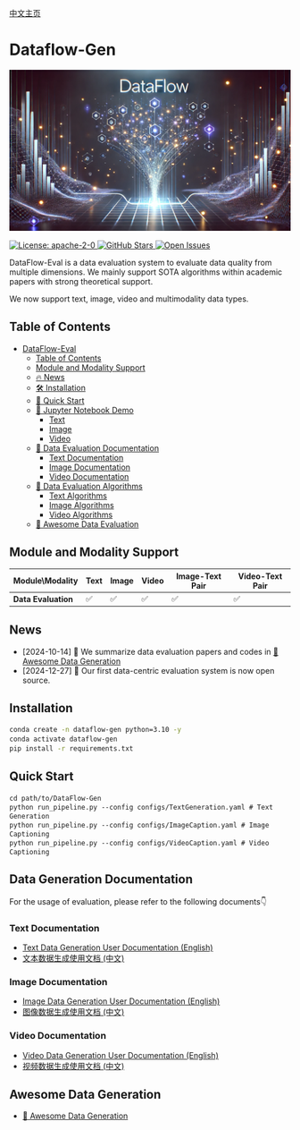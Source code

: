[中文主页](./README.zh-CN.md)
# Dataflow-Gen

<p align="center">
  <img src="./static/images/DataFlow_gen.png">
</p>
<a href="https://opensource.org/license/apache-2-0" target="_blank">
    <img alt="License: apache-2-0" src="https://img.shields.io/github/license/saltstack/salt" />
</a>
<a href="https://github.com/Open-DataFlow/Dataflow-Gen" target="_blank">
    <img alt="GitHub Stars" src="https://img.shields.io/github/stars/Open-DataFlow/Dataflow-Gen?style=social" />
</a>
<a href="https://github.com/Open-DataFlow/Dataflow-Gen/issues" target="_blank">
    <img alt="Open Issues" src="https://img.shields.io/github/issues-raw/Open-DataFlow/Dataflow-Gen" />
</a>

DataFlow-Eval is a data evaluation system to evaluate data quality from multiple dimensions. We mainly support SOTA algorithms within academic papers with strong theoretical support.

We now support text, image, video and multimodality data types.

## Table of Contents
- [DataFlow-Eval](#dataflow-eval)
  - [Table of Contents](#table-of-contents)
  - [Module and Modality Support](#module-and-modality-support)
  - [🔥 News](#news)
  - [🛠 Installation](#installation)
  - [🚀 Quick Start](#quick-start)
  - [💪 Jupyter Notebook Demo](#jupyter-notebook-demo)
    - [Text](#text)
    - [Image](#image)
    - [Video](#video)
  - [📌 Data Evaluation Documentation](#data-evaluation-documentation)
    - [Text Documentation](#text-documentation)
    - [Image Documentation](#image-documentation)
    - [Video Documentation](#video-documentation)
  - [🧠 Data Evaluation Algorithms](#data-evaluation-algorithms)
    - [Text Algorithms](#text-algorithms)
    - [Image Algorithms](#image-algorithms)
    - [Video Algorithms](#video-algorithms)
  - [👋 Awesome Data Evaluation](#awesome-data-evaluation)

## Module and Modality Support

| Module\Modality     | Text | Image | Video | Image-Text Pair | Video-Text Pair |
| ------------------- | ---- | ----- | ----- | --------------- | --------------- |
| **Data Evaluation** | ✅    | ✅     | ✅     | ✅               | ✅               |

## News
- [2024-10-14] 🎉 We summarize data evaluation papers and codes in [👋 Awesome Data Generation](./Awesome_Data_Generation.md)
- [2024-12-27] 🎉 Our first data-centric evaluation system is now open source.

## Installation
```bash
conda create -n dataflow-gen python=3.10 -y
conda activate dataflow-gen
pip install -r requirements.txt
```
## Quick Start
```
cd path/to/DataFlow-Gen
python run_pipeline.py --config configs/TextGeneration.yaml # Text Generation
python run_pipeline.py --config configs/ImageCaption.yaml # Image Captioning
python run_pipeline.py --config configs/VideoCaption.yaml # Video Captioning
```

## Data Generation Documentation

For the usage of evaluation, please refer to the following documents👇

### Text Documentation

- [Text Data Generation User Documentation (English)](./Dataflow-Gen/docs/text.md)
- [文本数据生成使用文档 (中文)](./Dataflow-Gen/docs/text.zh-CN.md)

### Image Documentation

- [Image Data Generation User Documentation (English)](./Dataflow-Gen/docs/image.md)
- [图像数据生成使用文档 (中文)](./Dataflow-Gen/docs/image.zh-CN.md)

### Video Documentation

- [Video Data Generation User Documentation (English)](./Dataflow-Gen/docs/video.md)
- [视频数据生成使用文档 (中文)](./Dataflow-Gen/docs/video.zh-CN.md)

## Awesome Data Generation
- [👋 Awesome Data Generation](./Awesome_Data_Generation.md)
